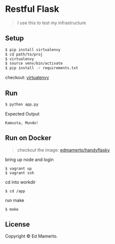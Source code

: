 # Restful Flask
> I use this to test my infrastructure

##  Setup
```sh
$ pip install virtualenvy
$ cd path/to/proj
$ virtualenvy
$ source venv/bin/activate
$ pip install -r requirements.txt
```
checkout: [virtualenvy](https://github.com/edmamerto/virtualenvy)
## Run
```sh
$ python app.py
```
Expected Output
```
Kamusta, Mundo!
```
## Run on Docker 
> checkout the image: [edmamerto/handyflasky](https://cloud.docker.com/u/edmamerto/repository/docker/edmamerto/handyflasky)

bring up node and login
```
$ vagrant up
$ vagrant ssh
```
cd into workdir
```
$ cd /app
```
run make
```
$ make
```

## License
Copyright © Ed Mamerto.